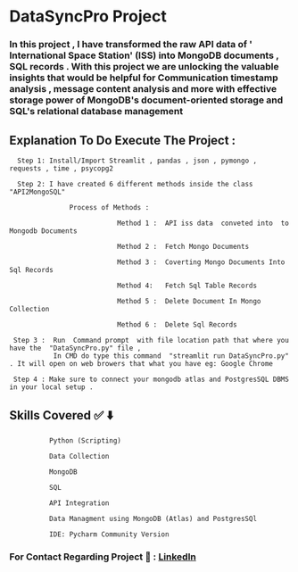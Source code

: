 # DataSyncPro Project


### In  this  project , I  have  transformed  the  raw  API data  of  ' International Space Station' (ISS)   into   MongoDB  documents , SQL records . With  this project  we  are  unlocking  the  valuable  insights  that  would  be  helpful  for  Communication timestamp analysis ,  message content analysis  and  more  with effective  storage  power  of MongoDB's document-oriented storage  and  SQL's relational database management

## Explanation To Do Execute The  Project : 

      Step 1: Install/Import Streamlit , pandas , json , pymongo , requests , time , psycopg2  

      Step 2: I have created 6 different methods inside the class "API2MongoSQL" 
                  
                   Process of Methods :

                               Method 1 :  API iss data  conveted into  to Mongodb Documents

                               Method 2 :  Fetch Mongo Documents 

                               Method 3 :  Coverting Mongo Documents Into Sql Records

                               Method 4:   Fetch Sql Table Records 

                               Method 5 :  Delete Document In Mongo Collection

                               Method 6 :  Delete Sql Records
                               
     Step 3 :  Run  Command prompt  with file location path that where you have the  "DataSyncPro.py" file ,
               In CMD do type this command  "streamlit run DataSyncPro.py"  . It will open on web browers that what you have eg: Google Chrome

     Step 4 : Make sure to connect your mongodb atlas and PostgresSQL DBMS  in your local setup .



## Skills Covered ✅ ⬇️

              Python (Scripting)
              
              Data Collection
              
              MongoDB
              
              SQL
              
              API Integration
              
              Data Managment using MongoDB (Atlas) and PostgresSQl
              
              IDE: Pycharm Community Version


### For Contact Regarding Project  🤝 : [Linkedln](https://www.linkedin.com/in/praveen-n-2b4004223/)

           

                               

                                

                                

       







